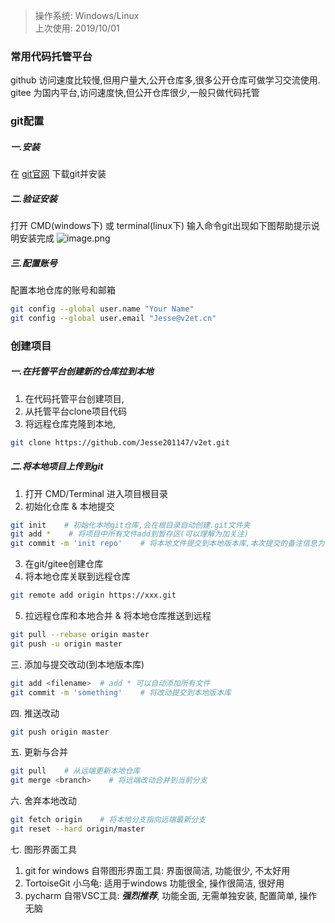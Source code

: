> 操作系统: Windows/Linux  
> 上次使用: 2019/10/01

### 常用代码托管平台
github 访问速度比较慢,但用户量大,公开仓库多,很多公开仓库可做学习交流使用.  
gitee 为国内平台,访问速度快,但公开仓库很少,一般只做代码托管  
### git配置

##### 一.安装
在 [git官网](https://git-scm.com/downloads?_blank "git官网") 下载git并安装

##### 二.验证安装
打开 CMD(windows下) 或 terminal(linux下) 输入命令git出现如下图帮助提示说明安装完成
![image.png](https://i.loli.net/2019/10/16/bADXdYeM2USkPCW.png)

##### 三.配置账号
配置本地仓库的账号和邮箱
```bash
git config --global user.name "Your Name"
git config --global user.email "Jesse@v2et.cn"
```

### 创建项目

##### 一.在托管平台创建新的仓库拉到本地
1. 在代码托管平台创建项目,
2. 从托管平台clone项目代码
3. 将远程仓库克隆到本地,
```bash
git clone https://github.com/Jesse201147/v2et.git
```

##### 二.将本地项目上传到git
1. 打开 CMD/Terminal 进入项目根目录
2. 初始化仓库 & 本地提交
```bash
git init    # 初始化本地git仓库,会在根目录自动创建.git文件夹
git add *    # 将项目中所有文件add到暂存区(可以理解为加关注)
git commit -m 'init repo'    # 将本地文件提交到本地版本库,本次提交的备注信息为 init repo
```
3. 在git/gitee创建仓库
4. 将本地仓库关联到远程仓库
```bash
git remote add origin https://xxx.git
```
5. 拉远程仓库和本地合并 & 将本地仓库推送到远程
```bash
git pull --rebase origin master
git push -u origin master
```
三. 添加与提交改动(到本地版本库)
```bash
git add <filename>  # add * 可以自动添加所有文件 
git commit -m 'something'    # 将改动提交到本地版本库
```
四. 推送改动
```bash
git push origin master
```
五. 更新与合并
```bash
git pull    # 从远端更新本地仓库
git merge <branch>    # 将远端改动合并到当前分支
```
六. 舍弃本地改动
```bash
git fetch origin    # 将本地分支指向远端最新分支
git reset --hard origin/master 
```
七. 图形界面工具  
1. git for windows 自带图形界面工具: 界面很简洁, 功能很少, 不太好用  
2. TortoiseGit 小乌龟: 适用于windows 功能很全, 操作很简洁, 很好用  
3. pycharm 自带VSC工具: ***强烈推荐***, 功能全面, 无需单独安装, 配置简单, 操作无脑